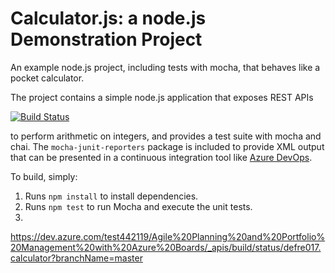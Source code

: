 Calculator.js: a node.js Demonstration Project
==============================================
An example node.js project, including tests with mocha, that behaves like
a pocket calculator.

The project contains a simple node.js application that exposes REST APIs

[![Build Status](https://dev.azure.com/test442119/Agile%20Planning%20and%20Portfolio%20Management%20with%20Azure%20Boards/_apis/build/status/defre017.calculator?branchName=master)](https://dev.azure.com/test442119/Agile%20Planning%20and%20Portfolio%20Management%20with%20Azure%20Boards/_build/latest?definitionId=6&branchName=master)

to perform arithmetic on integers, and provides a test suite with mocha
and chai.  The `mocha-junit-reporters` package is included to provide XML
output that can be presented in a continuous integration tool like
[Azure DevOps](https://azure.com/devops).

To build, simply:

1. Runs `npm install` to install dependencies.
2. Runs `npm test` to run Mocha and execute the unit tests.
3. 
https://dev.azure.com/test442119/Agile%20Planning%20and%20Portfolio%20Management%20with%20Azure%20Boards/_apis/build/status/defre017.calculator?branchName=master
